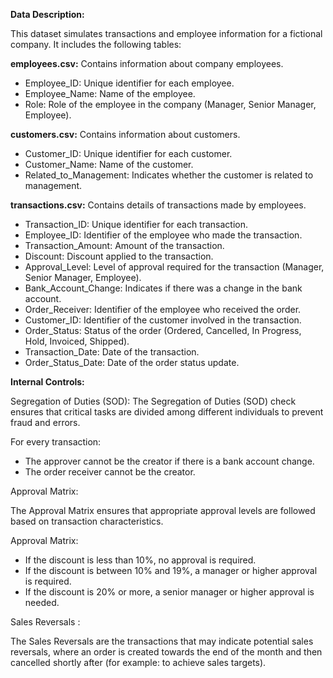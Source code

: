 **Data Description:**

This dataset simulates transactions and employee information for a fictional company. It includes the following tables:

**employees.csv:** Contains information about company employees.

- Employee_ID: Unique identifier for each employee.
- Employee_Name: Name of the employee.
- Role: Role of the employee in the company (Manager, Senior Manager, Employee).

**customers.csv:** Contains information about customers.

- Customer_ID: Unique identifier for each customer.
- Customer_Name: Name of the customer.
- Related_to_Management: Indicates whether the customer is related to management.

**transactions.csv:** Contains details of transactions made by employees.

- Transaction_ID: Unique identifier for each transaction.
- Employee_ID: Identifier of the employee who made the transaction.
- Transaction_Amount: Amount of the transaction.
- Discount: Discount applied to the transaction.
- Approval_Level: Level of approval required for the transaction (Manager, Senior Manager, Employee).
- Bank_Account_Change: Indicates if there was a change in the bank account.
- Order_Receiver: Identifier of the employee who received the order.
- Customer_ID: Identifier of the customer involved in the transaction.
- Order_Status: Status of the order (Ordered, Cancelled, In Progress, Hold, Invoiced, Shipped).
- Transaction_Date: Date of the transaction.
- Order_Status_Date: Date of the order status update.

**Internal Controls:**


Segregation of Duties (SOD):
The Segregation of Duties (SOD) check ensures that critical tasks are divided among different individuals to prevent fraud and errors.

For every transaction:
- The approver cannot be the creator if there is a bank account change.
- The order receiver cannot be the creator.

Approval Matrix:

The Approval Matrix ensures that appropriate approval levels are followed based on transaction characteristics.

Approval Matrix:
- If the discount is less than 10%, no approval is required.
- If the discount is between 10% and 19%, a manager or higher approval is required.
- If the discount is 20% or more, a senior manager or higher approval is needed.

Sales Reversals :

The Sales Reversals are the transactions that may indicate potential sales reversals, where an order is created towards the end of the month and then cancelled shortly after (for example: to achieve sales targets).
